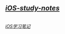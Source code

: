    
## *[iOS-study-notes](https://github.com/snail-z/ios-study-notes/wiki "iOS学习笔记整理")*
     
   *[iOS学习笔记](https://github.com/snail-z/ios-study-notes/wiki "iOS学习笔记整理")*
